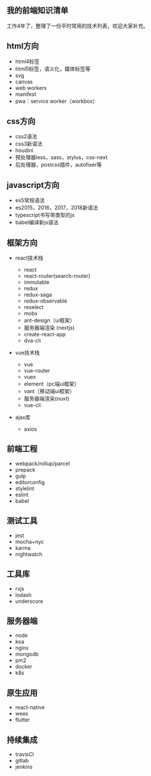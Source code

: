 ## 我的前端知识清单

工作4年了，整理了一份平时常用的技术列表，欢迎大家补充。

## html方向

* html4标签
* html5标签，语义化，媒体标签等
* svg
* canvas
* web workers
* manifest
* pwa：service worker（workbox）

## css方向

* css2语法
* css3新语法
* houdini
* 预处理器less，sass，stylus，css-next 
* 后处理器，postcss插件，autofixer等

## javascript方向

* es5常规语法
* es2015，2016，2017，2018新语法
* typescript书写带类型的js
* babel编译新js语法

## 框架方向

* react技术栈
    * react
    * react-router(search-router)
    * immutable
    * redux
    * redux-saga
    * redux-observable
    * reselect
    * mobx
    * ant-design（ui框架）
    * 服务器端渲染 (nextjs)
    * create-react-app
    * dva-cli

* vue技术栈
    * vue
    * vue-router
    * vuex
    * element（pc端ui框架）
    * vant（移动端ui框架）
    * 服务器端渲染(nuxt)
    * vue-cli

* ajax库
    * axios

## 前端工程

* webpack/rollup/parcel
* prepack
* gulp
* editorconfig
* stylelint
* eslint
* babel

## 测试工具

* jest
* mocha+nyc
* karma
* nightwatch

## 工具库

* rxjs
* lodash
* underscore

## 服务器端

* node
* koa
* nginx
* mongodb
* pm2
* docker
* k8s

## 原生应用

* react-native
* weex
* flutter

## 持续集成

* travisCI
* gitlab
* jenkins

